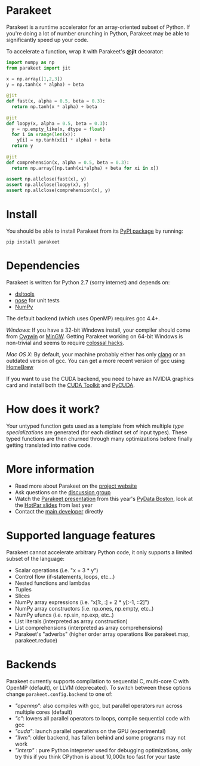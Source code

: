 Parakeet
====

Parakeet is a runtime accelerator for an array-oriented subset of Python. 
If you're doing a lot of number crunching in Python, 
Parakeet may be able to significantly speed up your code. 


To accelerate a function, wrap it with Parakeet's **@jit** decorator:

```python 
import numpy as np 
from parakeet import jit 

x = np.array([1,2,3])
y = np.tanh(x * alpha) + beta
   
@jit
def fast(x, alpha = 0.5, beta = 0.3):
  return np.tanh(x * alpha) + beta 
   
@jit 
def loopy(x, alpha = 0.5, beta = 0.3):
  y = np.empty_like(x, dtype = float)
  for i in xrange(len(x)):
    y[i] = np.tanh(x[i] * alpha) + beta
  return y
     
@jit
def comprehension(x, alpha = 0.5, beta = 0.3):
  return np.array([np.tanh(xi*alpha) + beta for xi in x])
  
assert np.allclose(fast(x), y)
assert np.allclose(loopy(x), y)
assert np.allclose(comprehension(x), y)

```



Install
====
You should be able to install Parakeet from its [PyPI package](https://pypi.python.org/pypi/parakeet/) by running:

    pip install parakeet


Dependencies
====

Parakeet is written for Python 2.7 (sorry internet) and depends on:

* [dsltools](https://github.com/iskandr/dsltools)
* [nose](https://nose.readthedocs.org/en/latest/) for unit tests
* [NumPy](http://www.scipy.org/install.html)

The default backend (which uses OpenMP) requires gcc 4.4+. 

*Windows*: If you have a 32-bit Windows install, your compiler should come from [Cygwin](http://cygwin.com/install.html) or [MinGW](http://www.mingw.org/). Getting Parakeet working on 64-bit Windows is non-trivial and seems to require [colossal hacks](http://eli.thegreenplace.net/2008/06/28/compiling-python-extensions-with-distutils-and-mingw/).

*Mac OS X*: By default, your machine probably either has only [clang](http://clang.llvm.org/) or an outdated version of gcc. You can get a more recent version of gcc using [HomeBrew](http://apple.stackexchange.com/questions/38222/how-do-i-install-gcc-via-homebrew)

If you want to use the CUDA backend, you need to have an NVIDIA graphics card and install both the [CUDA Toolkit](https://developer.nvidia.com/cuda-toolkit) and [PyCUDA](http://mathema.tician.de/software/pycuda/). 


How does it work? 
====
Your untyped function gets used as a template from which multiple *type specializations* are generated 
(for each distinct set of input types). 
These typed functions are then churned through many optimizations before finally getting translated into native code. 

More information
===

  * Read more about Parakeet on the [project website](http://www.parakeetpython.com) 
  * Ask questions on the [discussion group](http://groups.google.com/forum/#!forum/parakeet-python)
  * Watch the [Parakeet presentation](https://vimeo.com/73895275) from this year's [PyData Boston](http://pydata.org/bos2013), look at the [HotPar slides](https://www.usenix.org/conference/hotpar12/parakeet-just-time-parallel-accelerator-python) from last year 
  * Contact the [main developer](http://www.rubinsteyn.com) directly



Supported language features
====

Parakeet cannot accelerate arbitrary Python code, it only supports a limited subset of the language:

  * Scalar operations (i.e. "x + 3 * y")
  * Control flow (if-statements, loops, etc...)
  * Nested functions and lambdas
  * Tuples
  * Slices
  * NumPy array expressions (i.e. "x[1:, :] + 2 * y[:-1, ::2]")
  * NumPy array constructors (i.e. np.ones, np.empty, etc..)
  * NumPy ufuncs (i.e. np.sin, np.exp, etc..)
  * List literals (interpreted as array construction)
  * List comprehensions (interpreted as array comprehensions)
  * Parakeet's "adverbs" (higher order array operations like parakeet.map, parakeet.reduce)

Backends
===
Parakeet currently supports compilation to sequential C, multi-core C with OpenMP (default), or LLVM (deprecated). To switch between these options change `parakeet.config.backend` to one of:

  * *"openmp"*: also compiles with gcc, but parallel operators run across multiple cores (default)
  * *"c"*: lowers all parallel operators to loops, compile sequential code with gcc
  * *"cuda"*: launch parallel operations on the GPU (experimental)
  * *"llvm"*: older backend, has fallen behind and some programs may not work
  * *"interp"* : pure Python intepreter used for debugging optimizations, only try this if you think CPython is about 10,000x too fast for your taste 


